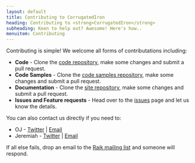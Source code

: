 ```yaml
---
layout: default
title: Contributing to CorrugatedIron
heading: Contributing to <strong>CorrugatedIron</strong>
subheading: Keen to help out? Awesome! Here's how..
menuitem: Contributing
---
```


Contributing is simple! We welcome all forms of contributations including:

* **Code** - Clone the [code repository][coderepo], make some changes and submit a pull request.
* **Code Samples** - Clone the [code samples repository][codesamplesrepo], make some changes and submit a pull request.
* **Documentation** - Clone the [site repository][docrepo], make some changes and submit a pull request.
* **Issues and Feature requests** - Head over to the [issues][] page and let us know the details.

You can also contact us directly if you need to:

* OJ - [Twitter][oj_twitter] | [Email][oj_email]
* Jeremiah - [Twitter][jeremiah_twitter] | [Email][jeremiah_email]

If all else fails, drop an email to the [Raik mailing list][riak_list] and someone will respond.

  [coderepo]: https://github.com/DistributedNonsense/CorrugatedIron "Source repo"
  [codesamplesrepo]: https://github.com/DistributedNonsense/CorrugatedIron.Samples "Samples repo"
  [docrepo]: https://github.com/DistributedNonsense/distributednonsense.github.com "Site/Docs repo"
  [issues]: https://github.com/DistributedNonsense/CorrugatedIron/issues "Issues page"
  [oj_twitter]: http://twitter.com/TheColonial "OJ @ Twitter"
  [oj_email]: http://www.google.com/recaptcha/mailhide/d?k=01K-UT5C0y0MyqZ6zgLLqurA==&c=i363A5AlYoCv9B0rr0MSeQ== "Email OJ"
  [jeremiah_twitter]: http://twitter.com/peschkaj "Jeremiah @ Twitter"
  [jeremiah_email]: http://www.google.com/recaptcha/mailhide/d?k=01_NXeaRnQPkTWhxxtVPKkmg==&c=5ZqimrR5L7K2JRZ8hkPjJD5Gx_E5XlFopkz8oq0Z0Dk= "Email Jeremiah"
  [riak_list]: http://lists.basho.com/mailman/listinfo/riak-users_lists.basho.com "Riak mailing list"

